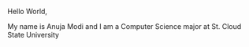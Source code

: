 Hello World,

My name is Anuja Modi and I am a Computer Science major at St. Cloud State University
